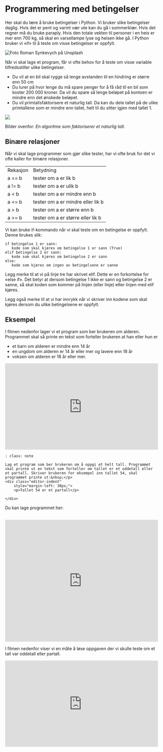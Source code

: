 # Programmering med betingelser 

Her skal du lære å bruke betingelser i Python. Vi bruker slike betingelser daglig. Hvis det er pent og varmt vær ute kan du gå i sommerklær. Hvis det regner må du bruke paraply. Hvis den totale vekten til personer i en heis er mer enn 700 kg, så skal en varsellampe lyse og heisen ikke gå. 
I Python bruker vi «if» til å teste om visse betingelser er oppfylt.

![](/bilder/roman-synkevych-vXInUOv1n84-unsplash.jpg "Foto Roman Synkevych på Unsplash")

Når vi skal lage et program, får vi ofte behov for å teste om visse variable tilfredsstiller ulike betingelser.

* Du vil at en bil skal rygge så lenge avstanden til en hindring er større enn 50 cm
* Du lurer på hvor lenge du må spare penger for å få råd til en bil som koster 200 000 kroner. Da vil du spare så lenge beløpet på kontoen er mindre enn det ønskede beløpet. 
* Du vil primtallsfaktorisere et naturlig tall. Da kan du dele tallet på de ulike primtallene som er mindre enn tallet, helt til du sitter igjen med tallet 1. 

![](bilder/faktorisering.png)

Bilder ovenfor: _En algoritme som faktoriserer et naturlig tall._

## Binære relasjoner
Når vi skal lage programmer som gjør slike tester, har vi ofte bruk for det vi ofte kaller for binære relasjoner.

| | |
|--|--|
|Rekasjon| Betydning|
|a == b| tester om a er lik b|
|a != b| tester om a er ulik b|
|a < b| tester om a er mindre enn b|
|a <= b| tester om a er mindre eller lik b|
|a > b| tester om a er større enn b|
|a >= b| tester om a er større eller lik b|

Vi kan bruke if-kommando når vi skal teste om en betingelse er oppfylt. Denne brukes slik: 

```{code}
if betingelse 1 er sann:
   kode som skal kjøres om betingelse 1 er sann (True)
elif betingelse 2 er sann: 
   kode som skal kjøres om betingelse 2 er sann 
else:
   kode som kjøres om ingen av betingelsene er sanne
```
Legg merke til at vi på linje tre har skrivet elif. Dette er en forkortelse for «else if». Det betyr at dersom betingelse 1 ikke er sann og betingelse 2 er sanne, så skal koden som kommer på linjen (eller linje) etter linjen med elif kjøres. 

Legg også merke til at vi har innrykk når vi skriver inn kodene som skal kjøres dersom du ulike betingelsene er oppfylt. 

## Eksempel

I filmen nedenfor lager vi et program som ber brukeren om alderen. Programmet skal så printe en tekst som forteller brukeren at han eller hun er

* et barn om alderen er mindre enn 14 år
* en ungdom om alderen er 14 år eller mer og lavere enn 18 år
* voksen om alderen er 18 år eller mer. 

<div style="padding:56.15% 0 0 0;position:relative;"><iframe src="https://player.vimeo.com/video/435753947?h=a59cca4d08&title=0&byline=0&portrait=0" style="position:absolute;top:0;left:0;width:100%;height:100%;" frameborder="0" allow="autoplay; fullscreen; picture-in-picture" allowfullscreen></iframe></div><script src="https://player.vimeo.com/api/player.js"></script>


```{admonition} Oppgave 1
: class: note

Lag et program som ber brukeren om å oppgi et helt tall. Programmet skal printe ut en tekst som forteller om tallet er et oddetall eller et partall. Skriver brukeren for eksempel inn tallet 54, skal programmet printe ut:&nbsp;</p>
<div class="editor-indent"
    style="margin-left: 30px;">
    <p>Tallet 54 er et partall</p>

</div>
```

Du kan lage programmet her:<br><br>
<iframe src="https://trinket.io/embed/python3/22420215c8" width="100%" height="400" frameborder="0" marginwidth="0" marginheight="0" allowfullscreen=""></iframe>


I filmen nedenfor viser vi en måte å løse oppgaven der vi skulle teste om et tall var oddetall eller partall. 

<div style="padding:56.15% 0 0 0;position:relative;"><iframe src="https://player.vimeo.com/video/435768167?h=408859a7cf&title=0&byline=0&portrait=0" style="position:absolute;top:0;left:0;width:100%;height:100%;" frameborder="0" allow="autoplay; fullscreen; picture-in-picture" allowfullscreen></iframe></div><script src="https://player.vimeo.com/api/player.js"></script>




